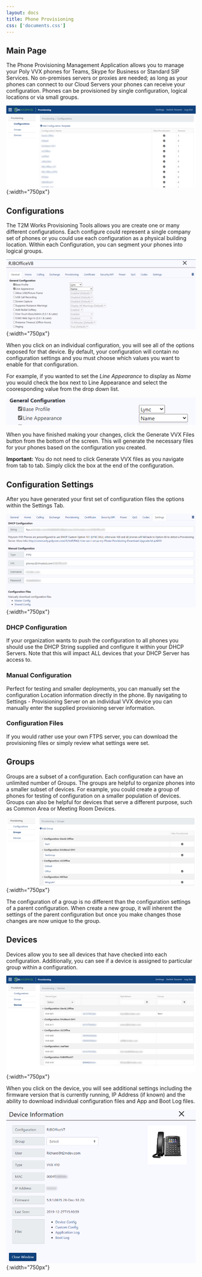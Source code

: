 ```yaml
---
layout: docs
title: Phone Provisioning
css: ['documents.css']
---
```


## Main Page

The Phone Provisioning Management Application allows you to manage your Poly VVX phones for Teams, Skype for Business or Standard SIP Services.  No on-premises servers or proxies are needed; as long as your phones can connect to our Cloud Servers your phones can receive your configuration. Phones can be provisioned by single configuration, logical locations or via small groups.

![Cloud Portal](/assets/images/provisioning.1.png){:width="750px"}

## Configurations

The T2M Works Provisioning Tools allows you are create one or many different configurations.  Each configure could represent a single company set of phones or you could use each configuration as a physical building location.  Within each Configuration, you can segment your phones into logical groups.

![Cloud Portal](/assets/images/provisioning.2.png){:width="750px"}

When you click on an individual configuration, you will see all of the options exposed for that device.  By default, your configuration will contain no configuration settings and you must choose which values you want to enable for that configuration.

For example, if you wanted to set the *Line Appearance* to display as *Name* you would check the box next to Line Appearance and select the cooresponding value from the drop down list.

![Cloud Portal](/assets/images/provisioning.3.png)

When you have finished making your changes, click the Generate VVX Files button from the bottom of the screen.  This will generate the necessary files for your phones based on the configuration you created.

**Important:** You do not need to click Generate VVX files as you navigate from tab to tab.  Simply click the box at the end of the configuration.

## Configuration Settings

After you have generated your first set of configuration files the options within the Settings Tab.

![Cloud Portal](/assets/images/provisioning.4.png){:width="750px"}

### DHCP Configuration

If your organization wants to push the configuration to all phones you should use the DHCP String supplied and configure it within your DHCP Servers.  Note that this will impact ALL devices that your DHCP Server has access to.

### Manual Configuration

Perfect for testing and smaller deployments, you can manually set the configuration Location information directly in the phone.  By navigating to Settings - Provisioning Server on an individual VVX device you can manually enter the supplied provisioning server information.

### Configuration Files

If you would rather use your own FTPS server, you can download the provisioning files or simply review what settings were set.

## Groups

Groups are a subset of a configuration.  Each configuration can have an unlimited number of Groups.  The groups are helpful to organize phones into a smaller subset of devices.  For example, you could create a group of phones for testing of configuration on a smaller population of devices.  Groups can also be helpful for devices that serve a different purpose, such as Common Area or Meeting Room Devices.

![Cloud Portal](/assets/images/provisioning.5.png){:width="750px"}

The configuration of a group is no different than the configuration settings of a parent configuration.  When create a new group, it will inherent the settings of the parent configuration but once you make changes those changes are now unique to the group.

## Devices

Devices allow you to see all devices that have checked into each configuration.  Additionally, you can see if a device is assigned to particular group within a configuration.

![Cloud Portal](/assets/images/provisioning.6.png){:width="750px"}

When you click on the device, you will see additional settings including the firmware version that is currently running, IP Address (if known) and the ability to download individual configuration files and App and Boot Log files.

![Cloud Portal](/assets/images/provisioning.7.png){:width="750px"}
